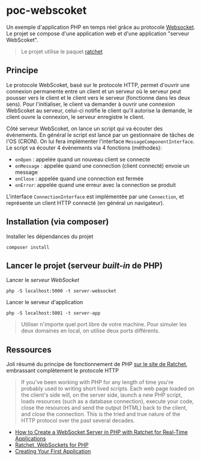# poc-webscoket

Un exemple d'application PHP en temps réel grâce au protocole [Websocket](https://fr.wikipedia.org/wiki/WebSocket). Le projet se compose d'une application web et d'une application "serveur WebScoket".

>Le projet utilise le paquet [ratchet](https://packagist.org/packages/cboden/ratchet)

## Principe

Le protocole WebScoket, basé sur le protocole HTTP, permet d'ouvrir une connexion permanente entre un client et un serveur où le serveur peut pousser vers le client et le client vers le serveur (fonctionne dans les deux sens). Pour l'initialiser, le client va demander à ouvrir une connexion WebScoket au serveur, celui-ci notifie le client qu'il autorise la demande, le client ouvre la connexion, le serveur enregistre le client.

Côté serveur WebScoket, on lance un script qui va écouter des évènements. En général le script est lancé par un gestionnaire de tâches de l'OS (CRON). On lui fera implémenter l'interface `MessageComponentInterface`. Le script va écouter 4 évènements via 4 fonctions (méthodes):
- `onOpen` : appelée quand un nouveau client se connecte
- `onMessage` : appelée quand une connection (client connecté) envoie un message
- `onClose` : appelée quand une connection est fermée
- `onError`: appelée quand une erreur avec la connection se produit

L'interface `ConnectionInterface` est implémentée par une `Connection`, et représente un client HTTP connecté (en général un navigateur).

## Installation (via composer)

Installer les dépendances du projet

~~~
composer install
~~~

## Lancer le projet (serveur *built-in* de PHP)

Lancer le *serveur WebSocket*

~~~
php -S localhost:5000 -t server-websocket
~~~

Lancer le serveur d'application

~~~
php -S localhost:5001 -t server-app
~~~

>Utiliser n'importe quel port libre de votre machine. Pour simuler les deux domaines en local, on utilise deux ports différents.




## Ressources

Joli résumé du principe de fonctionnement de PHP [sur le site de Ratchet](http://socketo.me/docs/flow), embrassant complètement le protocole HTTP

>If you've been working with PHP for any length of time you're probably used to writing short lived scripts. Each web page loaded on the client's side will, on the server side, launch a new PHP script, loads resources (such as a database connection), execute your code, close the resources and send the output (HTML) back to the client, and close the connection. This is the tried and true nature of the HTTP protocol over the past several decades.

- [How to Create a WebSocket Server in PHP with Ratchet for Real-Time Applications](https://www.twilio.com/blog/create-php-websocket-server-build-real-time-even-driven-application)
- [Ratchet, WebSockets for PHP](http://socketo.me/)
- [Creating Your First Application](http://socketo.me/docs/hello-world)